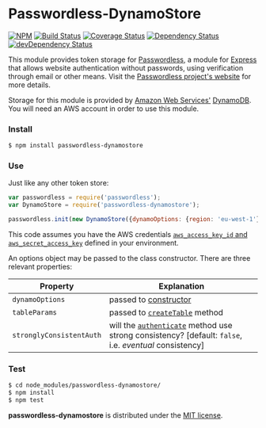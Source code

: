 # Passwordless-DynamoStore

[![NPM][npmjs-img]][npmjs-url]
[![Build Status][travis-img]][travis-url]
[![Coverage Status][cover-img]][cover-url]
[![Dependency Status][david-img]][david-url]
[![devDependency Status][david-dep-img]][david-dep-url]

This module provides token storage for
[Passwordless](//www.npmjs.com/package/passwordless), a module for
[Express](//www.npmjs.com/package/express) that allows website
authentication without passwords, using verification through email or other
means. Visit the [Passwordless project's website](//passwordless.net) for
more details.

Storage for this module is provided by [Amazon Web Services'](
//aws.amazon.com/) [DynamoDB](//aws.amazon.com/dynamodb/). You will need an AWS
account in order to use this module.

### Install
```bash
$ npm install passwordless-dynamostore
```

### Use
Just like any other token store:
```javascript
var passwordless = require('passwordless');
var DynamoStore = require('passwordless-dynamostore');

passwordless.init(new DynamoStore({dynamoOptions: {region: 'eu-west-1'}}));
```
This code assumes you have the AWS credentials [`aws_access_key_id` and
`aws_secret_access_key`][creds] defined in your environment.

An options object may be passed to the class constructor. There are three
relevant properties:

| Property                 | Explanation                              |
| -------------------------|------------------------------------------|
| `dynamoOptions`          | passed to [constructor][const]           |
| `tableParams`            | passed to [`createTable`][create] method |
| `stronglyConsistentAuth` | will the [`authenticate`][auth] method use strong consistency? [default: `false`, i.e. *eventual* consistency]  |

### Test
```bash
$ cd node_modules/passwordless-dynamostore/
$ npm install
$ npm test
```
**passwordless-dynamostore** is distributed under the [MIT
license](http://opensource.org/licenses/MIT).

[travis-url]: //travis-ci.org/jessaustin/passwordless-dynamostore "Travis"
[travis-img]: https://travis-ci.org/jessaustin/passwordless-dynamostore.svg?branch=master
[cover-url]: //coveralls.io/r/jessaustin/passwordless-dynamostore?branch=master "Coveralls"
[cover-img]: https://coveralls.io/repos/jessaustin/passwordless-dynamostore/badge.svg?branch=master&service=github
[david-url]: //david-dm.org/jessaustin/passwordless-dynamostore "David"
[david-img]: https://david-dm.org/jessaustin/passwordless-dynamostore.svg
[david-dep-url]: //david-dm.org/jessaustin/passwordless-dynamostore#info=devDependencies "David for dev"
[david-dep-img]: https://david-dm.org/jessaustin/passwordless-dynamostore/dev-status.svg
[npmjs-url]: //www.npmjs.org/package/passwordless-dynamostore "npm Registry"
[npmjs-img]: https://badge.fury.io/js/passwordless-dynamostore.svg
[creds]: //docs.aws.amazon.com/cli/latest/userguide/cli-chap-getting-started.html#cli-config-files "AWS Credentials"
[const]: //docs.aws.amazon.com/AWSJavaScriptSDK/latest/AWS/DynamoDB.html#constructor-property "AWS.DynamoDB()"
[create]: //docs.aws.amazon.com/AWSJavaScriptSDK/latest/AWS/DynamoDB.html#createTable-property "AWS.DynamoDB.createTable()" 
[auth]: //github.com/florianheinemann/passwordless-tokenstore/blob/master/lib/tokenstore.js#L7-L22 "TokenStore.authenticate()"

